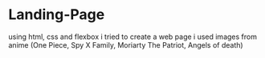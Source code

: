 # Landing-Page
using html, css and flexbox i tried to create a web page
i used images from anime (One Piece, Spy X Family, Moriarty The Patriot, Angels of death)
